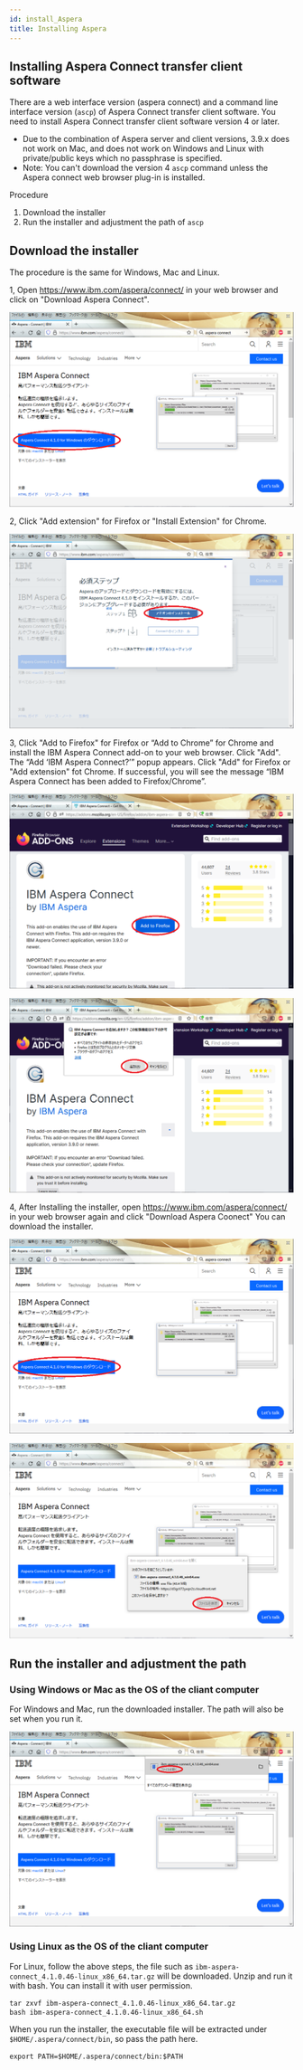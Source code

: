 ```yaml
---
id: install_Aspera
title: Installing Aspera
---
```


## Installing Aspera Connect transfer client software

There are a web interface version (aspera connect) and a command line interface version (`ascp`) of Aspera Connect transfer client software.
You need to install Aspera Connect transfer client software version 4 or later.

- Due to the combination of Aspera server and client versions, 3.9.x does not work on Mac, and does not work on Windows and Linux with private/public keys which no passphrase is specified.
- Note: You can't download the version 4 `ascp` command unless the Aspera connect web browser plug-in is installed. 


Procedure

1. Download the installer
2. Run the installer and adjustment the path of `ascp`


## Download the installer

The procedure is the same for Windows, Mac and Linux.


1, Open https://www.ibm.com/aspera/connect/ in your web browser and click on "Download Aspera Connect".

![](aspera01.png)


2, Click "Add extension" for Firefox or "Install Extension" for Chrome. 

![](aspera02.png)


3, Click "Add to Firefox" for Firefox or “Add to Chrome” for Chrome and install the IBM Aspera Connect add-on to your web browser. Click "Add". The “Add ‘IBM Aspera Connect?’” popup appears. Click "Add" for Firefox or "Add extension" fot Chrome. If successful, you will see the message “IBM Aspera Connect has been added to Firefox/Chrome”.

![](aspera03a.png)

![](aspera03b.png)


4, After Installing the installer, open https://www.ibm.com/aspera/connect/ in your web browser again and click "Download Aspera Coonect" You can download the installer.

![](aspera04a.png)

![](aspera04b.png)


## Run the installer and adjustment the path


### Using Windows or Mac as the OS of the cliant computer

For Windows and Mac, run the downloaded installer.
The path will also be set when you run it.

![](aspera05.png)


### Using Linux as the OS of the cliant computer

For Linux, follow the above steps, the file such as `ibm-aspera-connect_4.1.0.46-linux_x86_64.tar.gz` will be downloaded. Unzip and run it with bash. You can install it with user permission.

```
tar zxvf ibm-aspera-connect_4.1.0.46-linux_x86_64.tar.gz
bash ibm-aspera-connect_4.1.0.46-linux_x86_64.sh
```

When you run the installer, the executable file will be extracted under `$HOME/.aspera/connect/bin`, so pass the path here.

```
export PATH=$HOME/.aspera/connect/bin:$PATH
```


